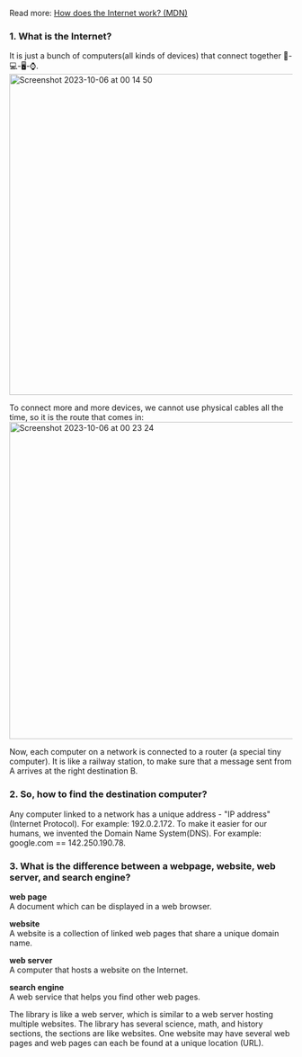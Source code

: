 Read more: [How does the Internet work? (MDN)](https://developer.mozilla.org/en-US/docs/Learn/Common_questions/Web_mechanics/How_does_the_Internet_work)
### 1. What is the Internet?
It is just a bunch of computers(all kinds of devices) that connect together 📱-💻-🖥-⌚️.  
<img width="571" alt="Screenshot 2023-10-06 at 00 14 50" src="https://github.com/Fanpeng-L/FullStack-Learning-Notes/assets/90544605/dcdb8179-1656-4e44-9f65-8f3a9d4032de">  

To connect more and more devices, we cannot use physical cables all the time, so it is the route that comes in:  
<img width="564" alt="Screenshot 2023-10-06 at 00 23 24" src="https://github.com/Fanpeng-L/FullStack-Learning-Notes/assets/90544605/305f02a3-f914-4be1-a5b9-f2ce9ce474c6">  

Now, each computer on a network is connected to a router (a special tiny computer). It is like a railway station, to make sure that a message sent from A arrives at the right destination B. 

### 2. So, how to find the destination computer?
Any computer linked to a network has a unique address - "IP address" (Internet Protocol). For example: 192.0.2.172. To make it easier for our humans, we invented the Domain Name System(DNS). For example: google.com == 142.250.190.78.

### 3. What is the difference between a webpage, website, web server, and search engine?
**web page**  
A document which can be displayed in a web browser.

**website**  
A website is a collection of linked web pages that share a unique domain name.  

**web server**  
A computer that hosts a website on the Internet.

**search engine**  
A web service that helps you find other web pages. 

The library is like a web server, which is similar to a web server hosting multiple websites. The library has several science, math, and history sections, the sections are like websites. One website may have several web pages and web pages can each be found at a unique location (URL).
